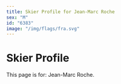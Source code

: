 ```yaml
---
title: Skier Profile for Jean-Marc Roche
sex: "M"
id: "6383"
image: "/img/flags/fra.svg" 
---
```


# Skier Profile

This page is for: Jean-Marc Roche.
    